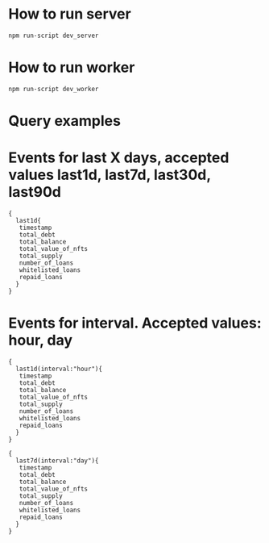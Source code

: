 # How to run server

```
npm run-script dev_server
```


# How to run worker

```
npm run-script dev_worker
```

# Query examples


# Events for last X days, accepted values last1d, last7d, last30d, last90d

```
{
  last1d{
   timestamp
   total_debt
   total_balance
   total_value_of_nfts
   total_supply
   number_of_loans
   whitelisted_loans
   repaid_loans
  }
}
```

# Events for interval. Accepted values: hour, day

```
{
  last1d(interval:"hour"){
   timestamp
   total_debt
   total_balance
   total_value_of_nfts
   total_supply
   number_of_loans
   whitelisted_loans
   repaid_loans
  }
}
```


```
{
  last7d(interval:"day"){
   timestamp
   total_debt
   total_balance
   total_value_of_nfts
   total_supply
   number_of_loans
   whitelisted_loans
   repaid_loans
  }
}
```
